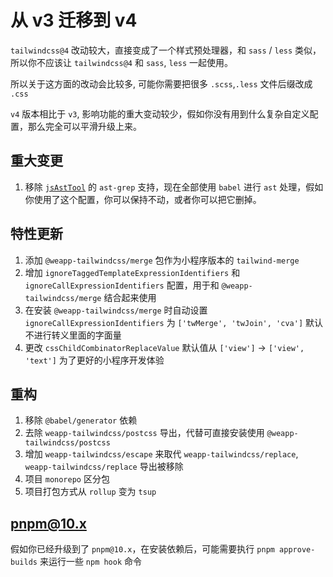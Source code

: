 # 从 v3 迁移到 v4

<!-- :::warning -->
<!-- 由于 `tailwindcss@4` 改动较大，直接变成了一个样式预处理器，和 `sass` / `less` 类似。

目前 `weapp-tailwindcss@4` 版本并没有较好地兼容 `tailwindcss@4`,  -->

<!-- 请继续以 `weapp-tailwindcss@4` + `tailwindcss@3` 的方式使用

等待 `weapp-tailwindcss` 正式兼容改造的文档发布 (2025-02-12)
::: -->

`tailwindcss@4` 改动较大，直接变成了一个样式预处理器，和 `sass` / `less` 类似，所以你不应该让 `tailwindcss@4` 和 `sass`, `less` 一起使用。

所以关于这方面的改动会比较多, 可能你需要把很多 `.scss`,`.less` 文件后缀改成 `.css`

`v4` 版本相比于 `v3`, 影响功能的重大变动较少，假如你没有用到什么复杂自定义配置，那么完全可以平滑升级上来。

## 重大变更

1. 移除 [`jsAstTool`](/docs/api/interfaces/UserDefinedOptions#jsasttool) 的 `ast-grep` 支持，现在全部使用 `babel` 进行 `ast` 处理，假如你使用了这个配置，你可以保持不动，或者你可以把它删掉。

## 特性更新

1. 添加 `@weapp-tailwindcss/merge` 包作为小程序版本的 `tailwind-merge`
1. 增加 `ignoreTaggedTemplateExpressionIdentifiers` 和 `ignoreCallExpressionIdentifiers` 配置，用于和 `@weapp-tailwindcss/merge` 结合起来使用
1. 在安装 `@weapp-tailwindcss/merge` 时自动设置 `ignoreCallExpressionIdentifiers` 为 `['twMerge', 'twJoin', 'cva']` 默认不进行转义里面的字面量
1. 更改 `cssChildCombinatorReplaceValue` 默认值从 `['view']` -> `['view', 'text']` 为了更好的小程序开发体验

## 重构

1. 移除 `@babel/generator` 依赖
2. 去除 `weapp-tailwindcss/postcss` 导出，代替可直接安装使用 `@weapp-tailwindcss/postcss`
3. 增加 `weapp-tailwindcss/escape` 来取代 `weapp-tailwindcss/replace`, `weapp-tailwindcss/replace` 导出被移除
4. 项目 `monorepo` 区分包
5. 项目打包方式从 `rollup` 变为 `tsup`

## pnpm@10.x

假如你已经升级到了 `pnpm@10.x`，在安装依赖后，可能需要执行 `pnpm approve-builds` 来运行一些 `npm hook` 命令
